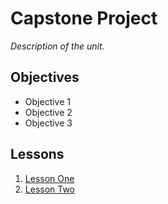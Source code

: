 # Capstone Project

*Description of the unit.*

## Objectives

- Objective 1
- Objective 2
- Objective 3

## Lessons

1. [Lesson One](1-lesson-name/README.md)
1. [Lesson Two](2-lesson-name/README.md)
